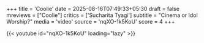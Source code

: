 +++
title = 'Coolie'
date = 2025-08-16T07:49:33+05:30
draft = false
mreviews = ["Coolie"]
critics = ['Sucharita Tyagi']
subtitle = "Cinema or Idol Worship?"
media = 'video'
source = 'nqXO-1k5KoU'
score = 4
+++

{{< youtube id="nqXO-1k5KoU" loading="lazy" >}}
